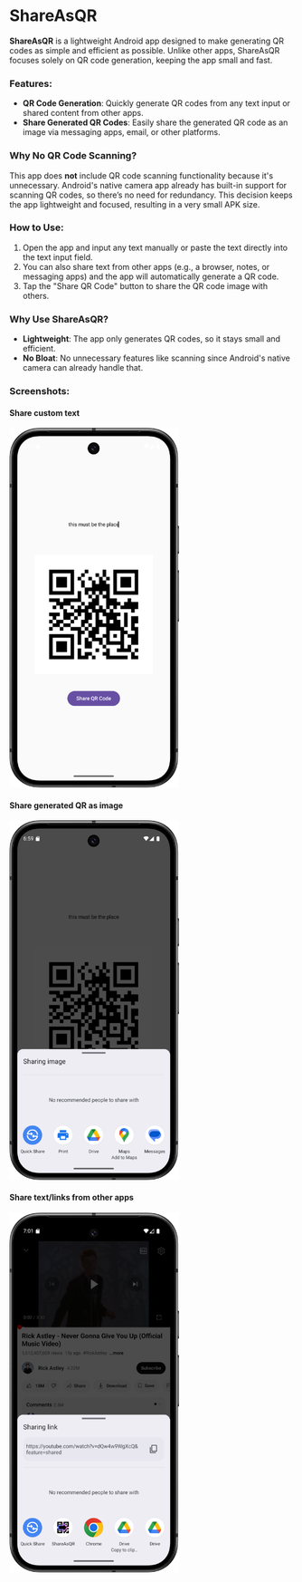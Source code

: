# ShareAsQR

**ShareAsQR** is a lightweight Android app designed to make generating QR codes as simple and efficient as possible. Unlike other apps, ShareAsQR focuses solely on QR code generation, keeping the app small and fast.

### Features:
- **QR Code Generation**: Quickly generate QR codes from any text input or shared content from other apps.
- **Share Generated QR Codes**: Easily share the generated QR code as an image via messaging apps, email, or other platforms.

### Why No QR Code Scanning?
This app does **not** include QR code scanning functionality because it's unnecessary. Android's native camera app already has built-in support for scanning QR codes, so there’s no need for redundancy. This decision keeps the app lightweight and focused, resulting in a very small APK size.

### How to Use:
1. Open the app and input any text manually or paste the text directly into the text input field.
2. You can also share text from other apps (e.g., a browser, notes, or messaging apps) and the app will automatically generate a QR code.
3. Tap the "Share QR Code" button to share the QR code image with others.

### Why Use ShareAsQR?
- **Lightweight**: The app only generates QR codes, so it stays small and efficient.
- **No Bloat**: No unnecessary features like scanning since Android's native camera can already handle that.

### Screenshots:
#### Share custom text
<img src="assets/Screenshot_customText.png" alt="Share custom text" width="300"/>

#### Share generated QR as image
<img src="assets/Screenshot_share_qr_image.png" alt="Share generated QR as image" width="300"/>

#### Share text/links from other apps
<img src="assets/Screenshot_from_other_apps.png" alt="Share text/links from other apps" width="300"/>